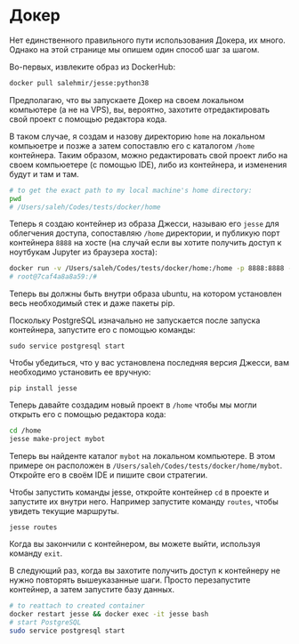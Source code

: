 # Докер

Нет единственного правильного пути использования Докера, их много. Однако на этой странице мы опишем один способ шаг за шагом.

Во-первых, извлеките образ из DockerHub:
```sh
docker pull salehmir/jesse:python38
```

Предполагаю, что вы запускаете Докер на своем локальном компьютере (а не на VPS), вы, вероятно, захотите отредактировать свой проект с помощью редактора кода.

В таком случае, я создам и назову директорию `home` на локальном компьюетре и позже а затем сопоставлю его с каталогом `/home` контейнера. Таким образом, можно редактировать свой проект либо на своем компьюетере (с помощью IDE), либо из контейнера, и изменения будут и там и там.

```sh
# to get the exact path to my local machine's home directory:
pwd
# /Users/saleh/Codes/tests/docker/home
```

Теперь я создаю контейнер из образа Джесси, называю его `jesse` для облегчения доступа, сопоставляю `/home` директории, и публикую порт контейнера `8888` на хосте (на случай если вы хотите получить доступ к ноутбукам Jupyter из браузера хоста):

```sh
docker run -v /Users/saleh/Codes/tests/docker/home:/home -p 8888:8888 -it --name jesse salehmir/jesse:python38 /bin/bash
# root@7caf4a8a8a59:/#
```

Теперь вы должны быть внутри образа ubuntu, на котором установлен весь необходимый стек и даже пакеты pip.

Поскольку PostgreSQL изначально не запускается после запуска контейнера, запустите его с помощью команды:
```
sudo service postgresql start
```

Чтобы убедиться, что у вас установлена последняя версия Джесси, вам необходимо установить ее вручную:
```
pip install jesse
``` 

Теперь давайте создадим новый проект в `/home` чтобы мы могли открыть его с помощью редактора кода:
```sh
cd /home
jesse make-project mybot
```

Теперь вы найденте каталог `mybot` на локальном компьютере. В этом примере он расположен в `/Users/saleh/Codes/tests/docker/home/mybot`. Откройте его в своём IDE и пишите свои стратегии.

Чтобы запустить команды jesse, откройте контейнер `cd` в проекте и запустите их внутри него. Например запустите команду `routes`, чтобы увидеть текущие маршруты.

```
jesse routes
```

Когда вы закончили с контейнером, вы можете выйти, используя команду `exit`.

В следующий раз, когда вы захотите получить доступ к контейнеру не нужно повторять вышеуказанные шаги. Просто перезапустите контейнер, а затем запустите базу данных.

```sh
# to reattach to created container 
docker restart jesse && docker exec -it jesse bash
# start PostgreSQL
sudo service postgresql start
```
